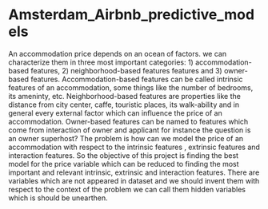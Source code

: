 # Amsterdam_Airbnb_predictive_models
An accommodation price depends on an ocean of factors. we can characterize them in three most important categories: 1) accommodation-based features, 2) neighborhood-based features features and 3) owner-based features.
Accommodation-based features can be called intrinsic features of an accommodation, some things like the number of bedrooms, its ameninty, etc. Neighborhood-based features are properties like the distance from city center, caffe, touristic places, its walk-ability and in general every external factor which can influence the price of an accommodation. Owner-based features can be named to features which come from interaction of owner and applicant for instance the question is an owner superhost?
The problem is how can we model the price of an accommodation with respect to the intrinsic features , extrinsic features and interaction features. So the objective of this project is finding the best model for the price variable which can be reduced to finding the most important and relevant intrinsic, extrinsic and interaction features. There are variables which are not appeared in dataset and we should invent them with respect to the context of the problem we can call them hidden variables which is should be unearthen.
